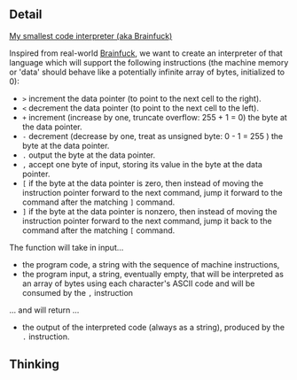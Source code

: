 ## Detail

[My smallest code interpreter (aka Brainfuck)](https://www.codewars.com/kata/526156943dfe7ce06200063e)

Inspired from real-world [Brainfuck](http://en.wikipedia.org/wiki/Brainfuck), we want to create an interpreter of that language which will support the following instructions (the machine memory or 'data' should behave like a potentially infinite array of bytes, initialized to 0):

- `>` increment the data pointer (to point to the next cell to the right).
- `<` decrement the data pointer (to point to the next cell to the left).
- `+` increment (increase by one, truncate overflow: 255 + 1 = 0) the byte at the data pointer.
- `-` decrement (decrease by one, treat as unsigned byte: 0 - 1 = 255 ) the byte at the data pointer.
- `.` output the byte at the data pointer.
- `,` accept one byte of input, storing its value in the byte at the data pointer.
- `[` if the byte at the data pointer is zero, then instead of moving the instruction pointer forward to the next command, jump it forward to the command after the matching `]` command.
- `]` if the byte at the data pointer is nonzero, then instead of moving the instruction pointer forward to the next command, jump it back to the command after the matching `[` command.

The function will take in input...

- the program code, a string with the sequence of machine instructions,
- the program input, a string, eventually empty, that will be interpreted as an array of bytes using each character's ASCII code and will be consumed by the `,` instruction

... and will return ...

- the output of the interpreted code (always as a string), produced by the `.` instruction.

## Thinking